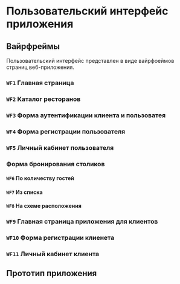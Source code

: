 # Пользовательский интерфейс приложения

## Вайрфреймы

Пользовательский интерфейс представлен в виде вайрфоеймов страниц веб-приложения.

### **`WF1`** Главная страница



### **`WF2`** Каталог ресторанов



### **`WF3`** Форма аутентификации клиента и пользоватея



### **`WF4`** Форма регистрации пользователя



### **`WF5`** Личный кабинет пользователя


### Форма бронирования столиков

#### **`WF6`** По количеству гостей  


#### **`WF7`** Из списка  


#### **`WF8`** На схеме расположения  


### **`WF9`** Главная страница приложения для клиентов



### **`WF10`** Форма регистрации клиенета



### **`WF11`** Личный кабинет клиента



## Прототип приложения
